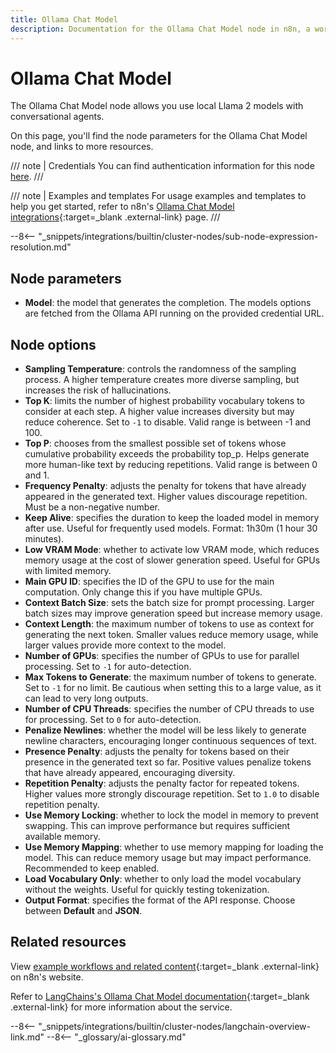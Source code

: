 ```yaml
---
title: Ollama Chat Model
description: Documentation for the Ollama Chat Model node in n8n, a workflow automation platform. Includes details of operations and configuration, and links to examples and credentials information.
---
```


# Ollama Chat Model

The Ollama Chat Model node allows you use local Llama 2 models with conversational agents.

On this page, you'll find the node parameters for the Ollama Chat Model node, and links to more resources.

/// note | Credentials
You can find authentication information for this node [here](/integrations/builtin/credentials/ollama/).
///

/// note | Examples and templates
For usage examples and templates to help you get started, refer to n8n's [Ollama Chat Model integrations](https://n8n.io/integrations/ollama-chat-model/){:target=_blank .external-link} page.
///	

--8<-- "_snippets/integrations/builtin/cluster-nodes/sub-node-expression-resolution.md"

## Node parameters

* **Model**: the model that generates the completion. The models options are fetched from the Ollama API running on the provided credential URL.

## Node options

* **Sampling Temperature**: controls the randomness of the sampling process. A higher temperature creates more diverse sampling, but increases the risk of hallucinations.
* **Top K**: limits the number of highest probability vocabulary tokens to consider at each step. A higher value increases diversity but may reduce coherence. Set to `-1` to disable. Valid range is between -1 and 100.
* **Top P**: chooses from the smallest possible set of tokens whose cumulative probability exceeds the probability top_p. Helps generate more human-like text by reducing repetitions. Valid range is between 0 and 1.
* **Frequency Penalty**: adjusts the penalty for tokens that have already appeared in the generated text. Higher values discourage repetition. Must be a non-negative number.
* **Keep Alive**: specifies the duration to keep the loaded model in memory after use. Useful for frequently used models. Format: 1h30m (1 hour 30 minutes).
* **Low VRAM Mode**: whether to activate low VRAM mode, which reduces memory usage at the cost of slower generation speed. Useful for GPUs with limited memory.
* **Main GPU ID**: specifies the ID of the GPU to use for the main computation. Only change this if you have multiple GPUs.
* **Context Batch Size**: sets the batch size for prompt processing. Larger batch sizes may improve generation speed but increase memory usage.
* **Context Length**: the maximum number of tokens to use as context for generating the next token. Smaller values reduce memory usage, while larger values provide more context to the model.
* **Number of GPUs**: specifies the number of GPUs to use for parallel processing. Set to `-1` for auto-detection.
* **Max Tokens to Generate**: the maximum number of tokens to generate. Set to `-1` for no limit. Be cautious when setting this to a large value, as it can lead to very long outputs.
* **Number of CPU Threads**: specifies the number of CPU threads to use for processing. Set to `0` for auto-detection.
* **Penalize Newlines**: whether the model will be less likely to generate newline characters, encouraging longer continuous sequences of text.
* **Presence Penalty**: adjusts the penalty for tokens based on their presence in the generated text so far. Positive values penalize tokens that have already appeared, encouraging diversity.
* **Repetition Penalty**: adjusts the penalty factor for repeated tokens. Higher values more strongly discourage repetition. Set to `1.0` to disable repetition penalty.
* **Use Memory Locking**: whether to lock the model in memory to prevent swapping. This can improve performance but requires sufficient available memory.
* **Use Memory Mapping**: whether to use memory mapping for loading the model. This can reduce memory usage but may impact performance. Recommended to keep enabled.
* **Load Vocabulary Only**: whether to only load the model vocabulary without the weights. Useful for quickly testing tokenization.
* **Output Format**: specifies the format of the API response. Choose between **Default** and **JSON**.


## Related resources

View [example workflows and related content](https://n8n.io/integrations/openai-model/){:target=_blank .external-link} on n8n's website.

Refer to [LangChains's Ollama Chat Model documentation](https://js.langchain.com/docs/modules/model_io/models/chat/integrations/ollama){:target=_blank .external-link} for more information about the service.

--8<-- "_snippets/integrations/builtin/cluster-nodes/langchain-overview-link.md"
--8<-- "_glossary/ai-glossary.md"
